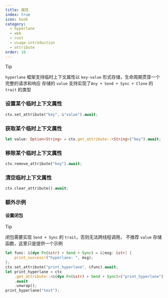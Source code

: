 ```yaml
---
title: 属性
index: true
icon: book
category:
  - hyperlane
  - web
  - rust
  - usage-introduction
  - attribute
order: 10
---
```


<Share colorful />

> [!tip]
>
> `hyperlane` 框架支持临时上下文属性以 `key-value` 形式存储，生命周期贯穿一个完整的请求和响应
> 存储的 `value` 支持实现了`Any + Send + Sync + Clone` 的 `trait` 的类型

### 设置某个临时上下文属性

```rust
ctx.set_attribute("key", &"value").await;
```

### 获取某个临时上下文属性

```rust
let value: Option<String> = ctx.get_attribute::<String>("key").await;
```

### 移除某个临时上下文属性

```rust
ctx.remove_attribute("key").await;
```

### 清空临时上下文属性

```rust
ctx.clear_attribute().await;
```

### 额外示例

#### 设置闭包

> [!tip]
> 闭包需要实现 `Send + Sync` 的 `trait`，否则无法跨线程调用，
> 不推荐 `value` 存储函数，这里只是提供一个示例

```rust
let func: &(dyn Fn(&str) + Send + Sync) = &|msg: &str| {
    print_success!("hyperlane: ", msg);
};
ctx.set_attribute("print_hyperlane", &func).await;
let print_hyperlane = ctx
    .get_attribute::<&(dyn Fn(&str) + Send + Sync)>("print_hyperlane")
    .await
    .unwrap();
print_hyperlane("test");
```

<Bottom />
